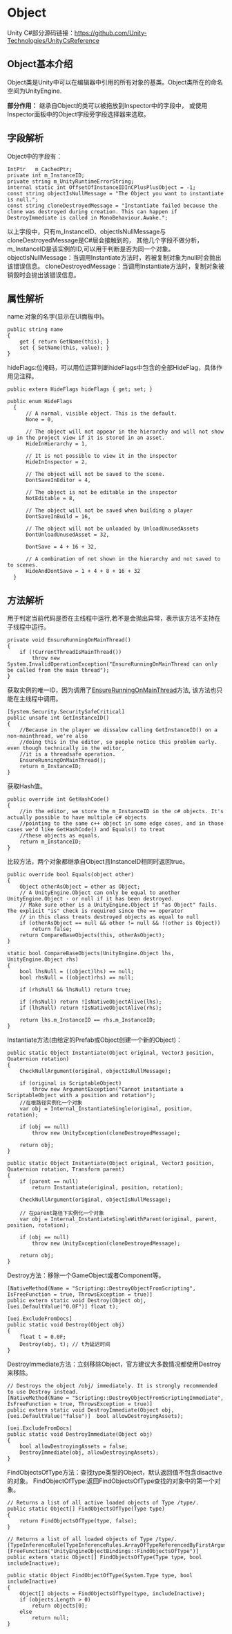 # Object
Unity C#部分源码链接：<href>https://github.com/Unity-Technologies/UnityCsReference
## Object基本介绍
Object类是Unity中可以在编辑器中引用的所有对象的基类。Object类所在的命名空间为UnityEngine.

**部分作用：** 继承自Object的类可以被拖放到Inspector中的字段中，
或使用Inspector面板中的Object字段旁字段选择器来选取。

## 字段解析
Object中的字段有：
```
IntPtr   m_CachedPtr;
private int m_InstanceID;
private string m_UnityRuntimeErrorString;
internal static int OffsetOfInstanceIDInCPlusPlusObject = -1;
const string objectIsNullMessage = "The Object you want to instantiate is null.";
const string cloneDestroyedMessage = "Instantiate failed because the clone was destroyed during creation. This can happen if DestroyImmediate is called in MonoBehaviour.Awake.";
```
以上字段中，只有m_InstanceID、objectIsNullMessage与cloneDestroyedMessage是C#层会接触到的，
其他几个字段不做分析，m_InstanceID是该实例的ID,可以用于判断是否为同一个对象。
objectIsNullMessage：当调用Instantiate方法时，若被复制对象为null时会抛出该错误信息。
cloneDestroyedMessage：当调用Instantiate方法时，复制对象被销毁时会抛出该错误信息。

## 属性解析
name:对象的名字(显示在UI面板中)。
```
public string name
{
    get { return GetName(this); }
    set { SetName(this, value); }
}
```
hideFlags:位掩码，可以用位运算判断hideFlags中包含的全部HideFlag，具体作用见注释。
```
public extern HideFlags hideFlags { get; set; }

public enum HideFlags
  {
      // A normal, visible object. This is the default.
      None = 0,

      // The object will not appear in the hierarchy and will not show up in the project view if it is stored in an asset.
      HideInHierarchy = 1,

      // It is not possible to view it in the inspector
      HideInInspector = 2,

      // The object will not be saved to the scene.
      DontSaveInEditor = 4,

      // The object is not be editable in the inspector
      NotEditable = 8,

      // The object will not be saved when building a player
      DontSaveInBuild = 16,

      // The object will not be unloaded by UnloadUnusedAssets
      DontUnloadUnusedAsset = 32,

      DontSave = 4 + 16 + 32,

      // A combination of not shown in the hierarchy and not saved to to scenes.
      HideAndDontSave = 1 + 4 + 8 + 16 + 32
  }
```

## 方法解析
<div id = "EnsureRunningOnMainThread"]</div>
用于判定当前代码是否在主线程中运行,若不是会抛出异常，表示该方法不支持在子线程中运行。

```
private void EnsureRunningOnMainThread()
{
    if (!CurrentThreadIsMainThread())
        throw new System.InvalidOperationException("EnsureRunningOnMainThread can only be called from the main thread");
}
```
获取实例的唯一ID，因为调用了[EnsureRunningOnMainThread](#EnsureRunningOnMainThread)方法,
该方法也只能在主线程中调用。
```
[System.Security.SecuritySafeCritical]
public unsafe int GetInstanceID()
{
    //Because in the player we dissalow calling GetInstanceID() on a non-mainthread, we're also
    //doing this in the editor, so people notice this problem early. even though technically in the editor,
    //it is a threadsafe operation.
    EnsureRunningOnMainThread();
    return m_InstanceID;
}
```
获取Hash值。
```
public override int GetHashCode()
{
    //in the editor, we store the m_InstanceID in the c# objects. It's actually possible to have multiple c# objects
    //pointing to the same c++ object in some edge cases, and in those cases we'd like GetHashCode() and Equals() to treat
    //these objects as equals.
    return m_InstanceID;
}
```
比较方法，两个对象都继承自Object且InstanceID相同时返回true。
```
public override bool Equals(object other)
{
    Object otherAsObject = other as Object;
    // A UnityEngine.Object can only be equal to another UnityEngine.Object - or null if it has been destroyed.
    // Make sure other is a UnityEngine.Object if "as Object" fails. The explicit "is" check is required since the == operator
    // in this class treats destroyed objects as equal to null
    if (otherAsObject == null && other != null && !(other is Object))
        return false;
    return CompareBaseObjects(this, otherAsObject);
}

static bool CompareBaseObjects(UnityEngine.Object lhs, UnityEngine.Object rhs)
{
    bool lhsNull = ((object)lhs) == null;
    bool rhsNull = ((object)rhs) == null;

    if (rhsNull && lhsNull) return true;

    if (rhsNull) return !IsNativeObjectAlive(lhs);
    if (lhsNull) return !IsNativeObjectAlive(rhs);

    return lhs.m_InstanceID == rhs.m_InstanceID;
}
```
Instantiate方法(由给定的Prefab或Object创建一个新的Object)：
```
public static Object Instantiate(Object original, Vector3 position, Quaternion rotation)
{
    CheckNullArgument(original, objectIsNullMessage);

    if (original is ScriptableObject)
        throw new ArgumentException("Cannot instantiate a ScriptableObject with a position and rotation");
    //在根路径实例化一个对象
    var obj = Internal_InstantiateSingle(original, position, rotation);

    if (obj == null)
        throw new UnityException(cloneDestroyedMessage);

    return obj;
}

public static Object Instantiate(Object original, Vector3 position, Quaternion rotation, Transform parent)
{
    if (parent == null)
        return Instantiate(original, position, rotation);

    CheckNullArgument(original, objectIsNullMessage);

    // 在parent路径下实例化一个对象
    var obj = Internal_InstantiateSingleWithParent(original, parent, position, rotation);

    if (obj == null)
        throw new UnityException(cloneDestroyedMessage);

    return obj;
}
```
Destroy方法：移除一个GameObject或者Component等。
```
[NativeMethod(Name = "Scripting::DestroyObjectFromScripting", IsFreeFunction = true, ThrowsException = true)]
public extern static void Destroy(Object obj, [uei.DefaultValue("0.0F")] float t);

[uei.ExcludeFromDocs]
public static void Destroy(Object obj)
{
    float t = 0.0F;
    Destroy(obj, t); // t为延迟时间
}
```
DestroyImmediate方法：立刻移除Object，官方建议大多数情况都使用Destroy来移除。
```
// Destroys the object /obj/ immediately. It is strongly recommended to use Destroy instead.
[NativeMethod(Name = "Scripting::DestroyObjectFromScriptingImmediate", IsFreeFunction = true, ThrowsException = true)]
public extern static void DestroyImmediate(Object obj, [uei.DefaultValue("false")]  bool allowDestroyingAssets);

[uei.ExcludeFromDocs]
public static void DestroyImmediate(Object obj)
{
    bool allowDestroyingAssets = false;
    DestroyImmediate(obj, allowDestroyingAssets);
}
```
FindObjectsOfType方法：查找type类型的Object，默认返回值不包含disactive的对象。
FindObjectOfType:返回FindObjectsOfType查找的对象中的第一个对象。
```
// Returns a list of all active loaded objects of Type /type/.
public static Object[] FindObjectsOfType(Type type)
{
    return FindObjectsOfType(type, false);
}

// Returns a list of all loaded objects of Type /type/.
[TypeInferenceRule(TypeInferenceRules.ArrayOfTypeReferencedByFirstArgument)]
[FreeFunction("UnityEngineObjectBindings::FindObjectsOfType")]
public extern static Object[] FindObjectsOfType(Type type, bool includeInactive);

public static Object FindObjectOfType(System.Type type, bool includeInactive)
{
    Object[] objects = FindObjectsOfType(type, includeInactive);
    if (objects.Length > 0)
        return objects[0];
    else
        return null;
}
```
